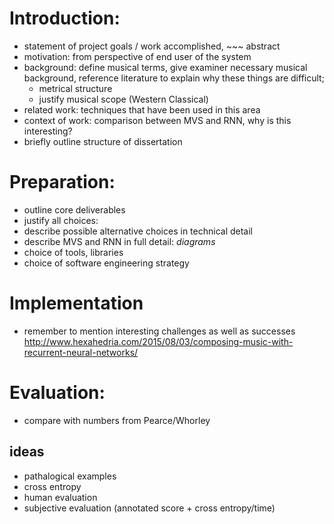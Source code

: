 # Introduction:
 - statement of project goals / work accomplished, ~~~ abstract
 - motivation: from perspective of end user of the system
 - background: define musical terms, give examiner necessary musical background,
   reference literature to explain why these things are difficult; 
   - metrical structure
   - justify musical scope (Western Classical)
 - related work: techniques that have been used in this area
 - context of work: comparison between MVS and RNN, why is this interesting?
 - briefly outline structure of dissertation

# Preparation:
 - outline core deliverables
 - justify all choices:
  - describe possible alternative choices in technical detail
  - describe MVS and RNN in full detail: *diagrams*
  - choice of tools, libraries
  - choice of software engineering strategy

# Implementation
 - remember to mention interesting challenges as well as successes
http://www.hexahedria.com/2015/08/03/composing-music-with-recurrent-neural-networks/

# Evaluation:
 - compare with numbers from Pearce/Whorley

## ideas
 - pathalogical examples
 - cross entropy
 - human evaluation
 - subjective evaluation (annotated score + cross entropy/time)

